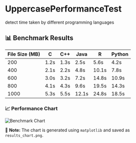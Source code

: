 # UppercasePerformanceTest
detect time taken by different programming languages
## 📊 Benchmark Results

| File Size (MB) | C   | C++  | Java | R    | Python |
|---------------|-----|-----|-----|-----|--------|
| 200           | 1.2s | 1.3s | 2.5s | 5.6s | 4.2s  |
| 400           | 2.1s | 2.2s | 4.8s | 10.1s | 7.8s  |
| 600           | 3.0s | 3.2s | 7.2s | 14.8s | 10.9s |
| 800           | 4.1s | 4.3s | 9.6s | 19.5s | 14.3s |
| 1000          | 5.3s | 5.5s | 12.1s | 24.8s | 18.5s |

### **📈 Performance Chart**
![Benchmark Chart](results_chart.png)

📌 **Note:** The chart is generated using `matplotlib` and saved as `results_chart.png`.  
